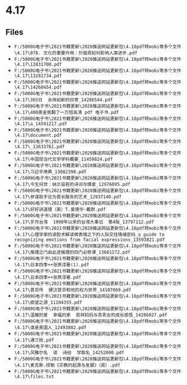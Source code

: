 # 4.17

## Files

- `F:/5000G电子书\2021书籍更新\2020推送网站更新包\4.18pdf转mobi等多个文件\4.17\078. 文化的重要作用：价值观如何影响人类进步.pdf`
- `F:/5000G电子书\2021书籍更新\2020推送网站更新包\4.18pdf转mobi等多个文件\4.17\12831700.pdf`
- `F:/5000G电子书\2021书籍更新\2020推送网站更新包\4.18pdf转mobi等多个文件\4.17\13281734.pdf`
- `F:/5000G电子书\2021书籍更新\2020推送网站更新包\4.18pdf转mobi等多个文件\4.17\14260454.pdf`
- `F:/5000G电子书\2021书籍更新\2020推送网站更新包\4.18pdf转mobi等多个文件\4.17\365日  永恒如新的日常_14286544.pdf`
- `F:/5000G电子书\2021书籍更新\2020推送网站更新包\4.18pdf转mobi等多个文件\4.17\400美金我翻了一万倍高清 pdf 电子书.pdf`
- `F:/5000G电子书\2021书籍更新\2020推送网站更新包\4.18pdf转mobi等多个文件\4.17\a_14591217.pdf`
- `F:/5000G电子书\2021书籍更新\2020推送网站更新包\4.18pdf转mobi等多个文件\4.17\document.pdf`
- `F:/5000G电子书\2021书籍更新\2020推送网站更新包\4.18pdf转mobi等多个文件\4.17\_13633761.pdf`
- `F:/5000G电子书\2021书籍更新\2020推送网站更新包\4.18pdf转mobi等多个文件\4.17\中国现当代文学学科概要_11459824.pdf`
- `F:/5000G电子书\2021书籍更新\2020推送网站更新包\4.18pdf转mobi等多个文件\4.17\习近平用典_13682398.pdf`
- `F:/5000G电子书\2021书籍更新\2020推送网站更新包\4.18pdf转mobi等多个文件\4.17\今生何世：纳兰容若的诗词与情爱_12976095.pdf`
- `F:/5000G电子书\2021书籍更新\2020推送网站更新包\4.18pdf转mobi等多个文件\4.17\参谋助手论为首长服务的艺术_12937140.pdf`
- `F:/5000G电子书\2021书籍更新\2020推送网站更新包\4.18pdf转mobi等多个文件\4.17\好好讲道理（美）T.爱德华·戴默.pdf`
- `F:/5000G电子书\2021书籍更新\2020推送网站更新包\4.18pdf转mobi等多个文件\4.17\岁月台湾  1900年以来的台湾大事记  第4版_13797112.pdf`
- `F:/5000G电子书\2021书籍更新\2020推送网站更新包\4.18pdf转mobi等多个文件\4.17\心理学家的读脸术解读微表情之下的人际交往情绪密码_a guide to recognizing emotions from facial expressions_13593821.pdf`
- `F:/5000G电子书\2021书籍更新\2020推送网站更新包\4.18pdf转mobi等多个文件\4.17\推理之门由此进推理的四门必修课_13681272.pdf`
- `F:/5000G电子书\2021书籍更新\2020推送网站更新包\4.18pdf转mobi等多个文件\4.17\日本四季++张燕淳著(1).pdf`
- `F:/5000G电子书\2021书籍更新\2020推送网站更新包\4.18pdf转mobi等多个文件\4.17\日本四季++张燕淳著.pdf`
- `F:/5000G电子书\2021书籍更新\2020推送网站更新包\4.18pdf转mobi等多个文件\4.17\普京传  硬汉普京和他的权力世界_14107069.pdf`
- `F:/5000G电子书\2021书籍更新\2020推送网站更新包\4.18pdf转mobi等多个文件\4.17\欲望之源_11104355.pdf`
- `F:/5000G电子书\2021书籍更新\2020推送网站更新包\4.18pdf转mobi等多个文件\4.17\温暖的爱  幸福的家  慈祥妈妈与乖乖女的成长感悟_14286027.pdf`
- `F:/5000G电子书\2021书籍更新\2020推送网站更新包\4.18pdf转mobi等多个文件\4.17\谁是美国人_12493882.pdf`
- `F:/5000G电子书\2021书籍更新\2020推送网站更新包\4.18pdf转mobi等多个文件\4.17\通三统.pdf`
- `F:/5000G电子书\2021书籍更新\2020推送网站更新包\4.18pdf转mobi等多个文件\4.17\风雅尔名  读  诗经  学取名_14252000.pdf`
- `F:/5000G电子书\2021书籍更新\2020推送网站更新包\4.18pdf转mobi等多个文件\4.17\麦克斯.缪勒《宗教的起源与发展》（英）.pdf`
- `F:/5000G电子书\2021书籍更新\2020推送网站更新包\4.18pdf转mobi等多个文件\4.17\files.txt`
